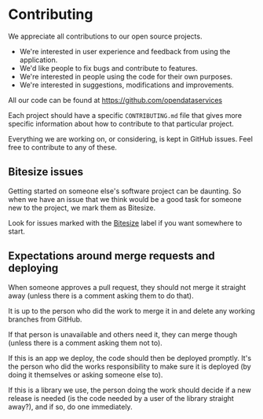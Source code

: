 Contributing
============

We appreciate all contributions to our open source projects. 

* We're interested in user experience and feedback from using the application.
* We'd like people to fix bugs and contribute to features.
* We're interested in people using the code for their own purposes.
* We're interested in suggestions, modifications and improvements.

All our code can be found at https://github.com/opendataservices

Each project should have a specific ``CONTRIBUTING.md`` file that gives more specific information about how to contribute to that particular project.

Everything we are working on, or considering, is kept in GitHub issues. Feel free to contribute to any of these.

Bitesize issues
---------------

Getting started on someone else's software project can be daunting. So when we have an issue that we think would be a good task for someone new to the project, we mark them as  Bitesize.  

Look for issues marked with the [Bitesize](https://github.com/issues?q=is%3Aopen+is%3Aissue+user%3Aopendataservices+label%3ABitesize) label if you want somewhere to start.


Expectations around merge requests and deploying
------------------------------------------------

When someone approves a pull request, they should not merge it straight away 
(unless there is a comment asking them to do that).

It is up to the person who did the work to merge it in and delete any working branches from GitHub.

If that person is unavailable and others need it, they can merge though (unless there is a comment asking them not to).

If this is an app we deploy, the code should then be deployed promptly. 
It's the person who did the works responsibility to make sure it is deployed (by doing it themselves or asking someone else to).

If this is a library we use, the person doing the work should decide if a new release is needed 
(is the code needed by a user of the library straight away?), and if so, do one immediately.
